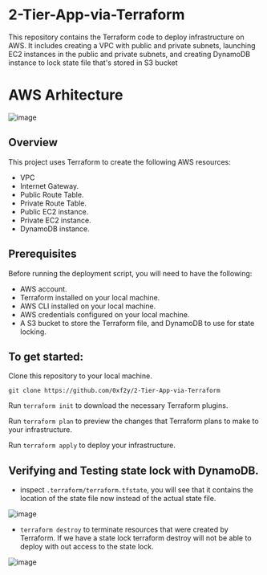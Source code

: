 # 2-Tier-App-via-Terraform
This repository contains the Terraform code to deploy infrastructure on AWS. It includes creating a VPC with public and private subnets, launching EC2 instances in the public and private subnets, and creating DynamoDB instance to lock state file that's stored in S3 bucket


# AWS Arhitecture
![image](https://github.com/0xf2y/2-Tier-App-via-Terraform/assets/67473845/8ca743e2-880c-4936-ae54-ee0392ac6dd4)

## Overview
This project uses Terraform to create the following AWS resources:

* VPC
* Internet Gateway.
* Public Route Table.
* Private Route Table.
* Public EC2 instance.
* Private EC2 instance.
* DynamoDB instance.

## Prerequisites
Before running the deployment script, you will need to have the following:

* AWS account.
* Terraform installed on your local machine.
* AWS CLI installed on your local machine.
* AWS credentials configured on your local machine.
* A S3 bucket to store the Terraform file, and DynamoDB to use for state locking.

## To get started:
Clone this repository to your local machine.
```
git clone https://github.com/0xf2y/2-Tier-App-via-Terraform
```
Run ```terraform init``` to download the necessary Terraform plugins.

Run ```terraform plan``` to preview the changes that Terraform plans to make to your infrastructure. 

Run ```terraform apply``` to deploy your infrastructure. 

## Verifying and Testing state lock with DynamoDB.
- inspect ```.terraform/terraform.tfstate```, you will see that it contains the location of the state file now instead of the actual state file.

![image](https://github.com/0xf2y/2-Tier-App-via-Terraform/assets/67473845/dc6adabe-104f-48cb-b043-0e554042e873)

- ```terraform destroy``` to  terminate resources that were created by Terraform. If we have a state lock terraform destroy will not be able to deploy with out access to the state lock.

![image](https://github.com/0xf2y/2-Tier-App-via-Terraform/assets/67473845/1dd2e50e-1daf-4ede-a905-c6f8ce79a942)





